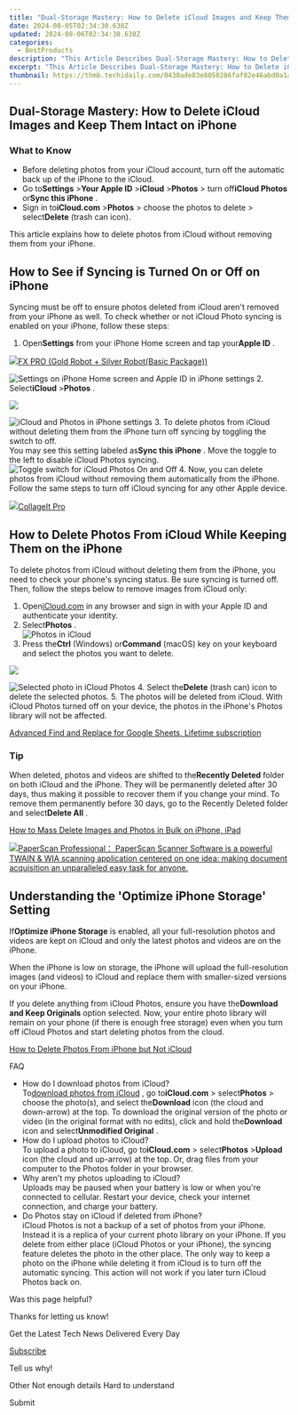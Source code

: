 ```yaml
---
title: "Dual-Storage Mastery: How to Delete iCloud Images and Keep Them Intact on iPhone"
date: 2024-08-05T02:34:30.638Z
updated: 2024-08-06T02:34:30.638Z
categories:
  - BestProducts
description: "This Article Describes Dual-Storage Mastery: How to Delete iCloud Images and Keep Them Intact on iPhone"
excerpt: "This Article Describes Dual-Storage Mastery: How to Delete iCloud Images and Keep Them Intact on iPhone"
thumbnail: https://thmb.techidaily.com/0430ade83e8050286faf02e46abd0a1a0086948243518cbb4c6651d559c1c38d.jpg
---
```


## Dual-Storage Mastery: How to Delete iCloud Images and Keep Them Intact on iPhone
### What to Know

* Before deleting photos from your iCloud account, turn off the automatic back up of the iPhone to the iCloud.
* Go to**Settings** \>**Your Apple ID** \>**iCloud** \>**Photos** \> turn off**iCloud Photos** or**Sync this iPhone** .
* Sign in to**iCloud.com** \>**Photos** \> choose the photos to delete > select**Delete** (trash can icon).

 This article explains how to delete photos from iCloud without removing them from your iPhone.

## How to See if Syncing is Turned On or Off on iPhone

 Syncing must be off to ensure photos deleted from iCloud aren't removed from your iPhone as well. To check whether or not iCloud Photo syncing is enabled on your iPhone, follow these steps:

1. Open**Settings** from your iPhone Home screen and tap your**Apple ID** .  
<!-- affiliate ads begin -->
<a href="https://secure.2checkout.com/order/checkout.php?PRODS=40085955&QTY=1&AFFILIATE=108875&CART=1"><img src="https://secure.avangate.com/images/merchant/f702defbc67edb455949f46babab0c18/products/2_logo9.png" border="0">FX PRO (Gold Robot + Silver Robot(Basic Package))</a>
<!-- affiliate ads end -->
![Settings on iPhone Home screen and Apple ID in iPhone settings](https://www.lifewire.com/thmb/IiRyPe0Fsp4OdlZOaHpDLYN8lcU=/1500x0/filters:no_upscale():max_bytes(150000):strip_icc():format(webp)/001_delete-photos-from-icloud-5218812-4d08e0971fdf4559bcce1736cea6c360.jpg)
2. Select**iCloud** \>**Photos** .  
<!-- affiliate ads begin -->
<a href="https://secure.2checkout.com/order/checkout.php?PRODS=4728277&QTY=1&AFFILIATE=108875&CART=1"><img src="https://secure.avangate.com/images/merchant/f7f07e7dab09533bc71247a5b29a7373/products/1_iDeviceMessageBox.png" border="0"></a>
<!-- affiliate ads end -->
![iCloud and Photos in iPhone settings](https://www.lifewire.com/thmb/guqar8Tv0JOiJ8MZa4IJvR-QiX0=/1500x0/filters:no_upscale():max_bytes(150000):strip_icc():format(webp)/002_delete-photos-from-icloud-5218812-41ea5115dcbb407fbad1dc42a38ec56c.jpg)
3. To delete photos from iCloud without deleting them from the iPhone turn off syncing by toggling the switch to off.  
 You may see this setting labeled as**Sync this iPhone** . Move the toggle to the left to disable iCloud Photos syncing.  
![Toggle switch for iCloud Photos On and Off](https://www.lifewire.com/thmb/lKTz9Dgpw4e7NZl4w0-FZi7AvF4=/1500x0/filters:no_upscale():max_bytes(150000):strip_icc():format(webp)/003_delete-photos-from-icloud-5218812-f8578419b23d4a99b8572105b421e357.jpg)
4. Now, you can delete photos from iCloud without removing them automatically from the iPhone. Follow the same steps to turn off iCloud syncing for any other Apple device.

<!-- affiliate ads begin -->
<a href="https://secure.2checkout.com/order/checkout.php?PRODS=4530091&QTY=1&AFFILIATE=108875&CART=1"><img src="https://www.pearlmountainsoft.com/n_img/product/cit_win/banScrn.jpg" border="0">CollageIt Pro</a>
<!-- affiliate ads end -->
## How to Delete Photos From iCloud While Keeping Them on the iPhone

 To delete photos from iCloud without deleting them from the iPhone, you need to check your phone's syncing status. Be sure syncing is turned off. Then, follow the steps below to remove images from iCloud only:

1. Open[iCloud.com](https://www.icloud.com/) in any browser and sign in with your Apple ID and authenticate your identity.
2. Select**Photos** .  
![Photos in iCloud](https://www.lifewire.com/thmb/qE3HFTnz0S_6mVd-058Kb_p1fUU=/1500x0/filters:no_upscale():max_bytes(150000):strip_icc():format(webp)/004_delete-photos-from-icloud-5218812-802b8709be6546279b3c1d8a9caae9e9.jpg)
3. Press the**Ctrl** (Windows) or**Command** (macOS) key on your keyboard and select the photos you want to delete.  
<!-- affiliate ads begin -->
<a href="https://secure.2checkout.com/order/checkout.php?PRODS=4620778&QTY=1&AFFILIATE=108875&CART=1"><img src="https://secure.avangate.com/images/merchant/07dd4d5a72f5740ef0f035f201951476/728__90banner.jpg" border="0"></a>
<!-- affiliate ads end -->
![Selected photo in iCloud Photos](https://www.lifewire.com/thmb/EVp2jB02DvehpdfiEiH_oigpMW0=/1500x0/filters:no_upscale():max_bytes(150000):strip_icc():format(webp)/005_delete-photos-from-icloud-5218812-70d5dc6315c24376af07a234b8e76203.jpg)
4. Select the**Delete** (trash can) icon to delete the selected photos.
5. The photos will be deleted from iCloud. With iCloud Photos turned off on your device, the photos in the iPhone's Photos library will not be affected.

<!-- affiliate ads begin -->
<a href="https://secure.2checkout.com/order/checkout.php?PRODS=4729642&QTY=1&AFFILIATE=108875&CART=1">Advanced Find and Replace for Google Sheets, Lifetime subscription</a>
<!-- affiliate ads end -->
### Tip

 When deleted, photos and videos are shifted to the**Recently Deleted** folder on both iCloud and the iPhone. They will be permanently deleted after 30 days, thus making it possible to recover them if you change your mind. To remove them permanently before 30 days, go to the Recently Deleted folder and select**Delete All** .

[How to Mass Delete Images and Photos in Bulk on iPhone, iPad](https://www.lifewire.com/bulk-delete-images-iphone-ipad-2740750)

<!-- affiliate ads begin -->
<a href="https://secure.2checkout.com/order/checkout.php?PRODS=37540879&QTY=1&AFFILIATE=108875&CART=1"><img src="https://paperscan.orpalis.com/img/content/You_prefer_to_use.png" border="0">PaperScan Professional： PaperScan Scanner Software is a powerful TWAIN & WIA scanning application centered on one idea: making document acquisition an unparalleled easy task for anyone.</a>
<!-- affiliate ads end -->
## Understanding the 'Optimize iPhone Storage' Setting

 If**Optimize iPhone Storage** is enabled, all your full-resolution photos and videos are kept on iCloud and only the latest photos and videos are on the iPhone.

 When the iPhone is low on storage, the iPhone will upload the full-resolution images (and videos) to iCloud and replace them with smaller-sized versions on your iPhone.

 If you delete anything from iCloud Photos, ensure you have the**Download and Keep Originals** option selected. Now, your entire photo library will remain on your phone (if there is enough free storage) even when you turn off iCloud Photos and start deleting photos from the cloud.

[How to Delete Photos From iPhone but Not iCloud](https://www.lifewire.com/delete-photos-from-iphone-but-not-icloud-5219768)

 FAQ

* How do I download photos from iCloud?  
 To[download photos from iCloud](https://www.lifewire.com/download-photos-from-icloud-5218261) , go to**iCloud.com** \> select**Photos** \> choose the photo(s), and select the**Download** icon (the cloud and down-arrow) at the top. To download the original version of the photo or video (in the original format with no edits), click and hold the**Download** icon and select**Unmodified Original** .
* How do I upload photos to iCloud?  
 To upload a photo to iCloud, go to**iCloud.com** \> select**Photos** \>**Upload** icon (the cloud and up-arrow) at the top. Or, drag files from your computer to the Photos folder in your browser.
* Why aren't my photos uploading to iCloud?  
 Uploads may be paused when your battery is low or when you're connected to cellular. Restart your device, check your internet connection, and charge your battery.
* Do Photos stay on iCloud if deleted from iPhone?  
 iCloud Photos is not a backup of a set of photos from your iPhone. Instead it is a replica of your current photo library on your iPhone. If you delete from either place (iCloud Photos or your iPhone), the syncing feature deletes the photo in the other place. The only way to keep a photo on the iPhone while deleting it from iCloud is to turn off the automatic syncing. This action will not work if you later turn iCloud Photos back on.

Was this page helpful?

Thanks for letting us know!

 Get the Latest Tech News Delivered Every Day

[Subscribe](https://www.lifewire.com/#)

Tell us why!

 Other  Not enough details  Hard to understand

 Submit

<ins class="adsbygoogle"
     style="display:block"
     data-ad-format="autorelaxed"
     data-ad-client="ca-pub-7571918770474297"
     data-ad-slot="1223367746"></ins>



<ins class="adsbygoogle"
     style="display:block"
     data-ad-client="ca-pub-7571918770474297"
     data-ad-slot="8358498916"
     data-ad-format="auto"
     data-full-width-responsive="true"></ins>
